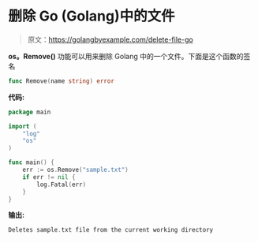 # 删除 Go (Golang)中的文件

> 原文：<https://golangbyexample.com/delete-file-go>

**os。Remove()** 功能可以用来删除 Golang 中的一个文件。下面是这个函数的签名

```go
func Remove(name string) error
```

**代码:**

```go
package main

import (
    "log"
    "os"
)

func main() {
    err := os.Remove("sample.txt")
    if err != nil {
        log.Fatal(err)
    }
}
```

**输出:**

```go
Deletes sample.txt file from the current working directory
```